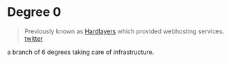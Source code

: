 # Degree 0

> Previously known as [Hardlayers](https://www.hl.net.sa) which provided webhosting services. [twitter](https://twitter.com/hardlayers)

a branch of 6 degrees taking care of infrastructure.
